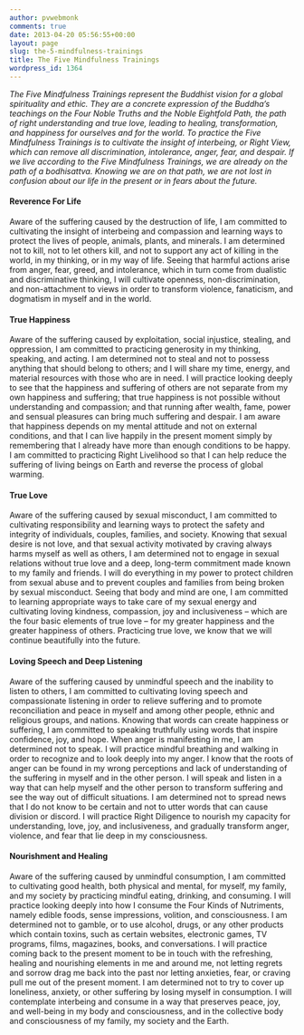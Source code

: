 ```yaml
---
author: pvwebmonk
comments: true
date: 2013-04-20 05:56:55+00:00
layout: page
slug: the-5-mindfulness-trainings
title: The Five Mindfulness Trainings
wordpress_id: 1364
---
```


_The Five Mindfulness Trainings represent the Buddhist vision for a global spirituality and ethic. They are a concrete expression of the Buddha’s teachings on the Four Noble Truths and the Noble Eightfold Path, the path of right understanding and true love, leading to healing, transformation, and happiness for ourselves and for the world. To practice the Five Mindfulness Trainings is to cultivate the insight of interbeing, or Right View, which can remove all discrimination, intolerance, anger, fear, and despair. If we live according to the Five Mindfulness Trainings, we are already on the path of a bodhisattva. Knowing we are on that path, we are not lost in confusion about our life in the present or in fears about the future._




#### Reverence For Life


Aware of the suffering caused by the destruction of life, I am committed to cultivating the insight of interbeing and compassion and learning ways to protect the lives of people, animals, plants, and minerals. I am determined not to kill, not to let others kill, and not to support any act of killing in the world, in my thinking, or in my way of life. Seeing that harmful actions arise from anger, fear, greed, and intolerance, which in turn come from dualistic and discriminative thinking, I will cultivate openness, non-discrimination, and non-attachment to views in order to transform violence, fanaticism, and dogmatism in myself and in the world.




#### True Happiness


Aware of the suffering caused by exploitation, social injustice, stealing, and oppression, I am committed to practicing generosity in my thinking, speaking, and acting. I am determined not to steal and not to possess anything that should belong to others; and I will share my time, energy, and material resources with those who are in need. I will practice looking deeply to see that the happiness and suffering of others are not separate from my own happiness and suffering; that true happiness is not possible without understanding and compassion; and that running after wealth, fame, power and sensual pleasures can bring much suffering and despair. I am aware that happiness depends on my mental attitude and not on external conditions, and that I can live happily in the present moment simply by remembering that I already have more than enough conditions to be happy. I am committed to practicing Right Livelihood so that I can help reduce the suffering of living beings on Earth and reverse the process of global warming.




#### True Love


Aware of the suffering caused by sexual misconduct, I am committed to cultivating responsibility and learning ways to protect the safety and integrity of individuals, couples, families, and society. Knowing that sexual desire is not love, and that sexual activity motivated by craving always harms myself as well as others, I am determined not to engage in sexual relations without true love and a deep, long-term commitment made known to my family and friends. I will do everything in my power to protect children from sexual abuse and to prevent couples and families from being broken by sexual misconduct. Seeing that body and mind are one, I am committed to learning appropriate ways to take care of my sexual energy and cultivating loving kindness, compassion, joy and inclusiveness – which are the four basic elements of true love – for my greater happiness and the greater happiness of others. Practicing true love, we know that we will continue beautifully into the future.




#### Loving Speech and Deep Listening


Aware of the suffering caused by unmindful speech and the inability to listen to others, I am committed to cultivating loving speech and compassionate listening in order to relieve suffering and to promote reconciliation and peace in myself and among other people, ethnic and religious groups, and nations. Knowing that words can create happiness or suffering, I am committed to speaking truthfully using words that inspire confidence, joy, and hope. When anger is manifesting in me, I am determined not to speak. I will practice mindful breathing and walking in order to recognize and to look deeply into my anger. I know that the roots of anger can be found in my wrong perceptions and lack of understanding of the suffering in myself and in the other person. I will speak and listen in a way that can help myself and the other person to transform suffering and see the way out of difficult situations. I am determined not to spread news that I do not know to be certain and not to utter words that can cause division or discord. I will practice Right Diligence to nourish my capacity for understanding, love, joy, and inclusiveness, and gradually transform anger, violence, and fear that lie deep in my consciousness.




#### Nourishment and Healing


Aware of the suffering caused by unmindful consumption, I am committed to cultivating good health, both physical and mental, for myself, my family, and my society by practicing mindful eating, drinking, and consuming. I will practice looking deeply into how I consume the Four Kinds of Nutriments, namely edible foods, sense impressions, volition, and consciousness. I am determined not to gamble, or to use alcohol, drugs, or any other products which contain toxins, such as certain websites, electronic games, TV programs, films, magazines, books, and conversations. I will practice coming back to the present moment to be in touch with the refreshing, healing and nourishing elements in me and around me, not letting regrets and sorrow drag me back into the past nor letting anxieties, fear, or craving pull me out of the present moment. I am determined not to try to cover up loneliness, anxiety, or other suffering by losing myself in consumption. I will contemplate interbeing and consume in a way that preserves peace, joy, and well-being in my body and consciousness, and in the collective body and consciousness of my family, my society and the Earth.


